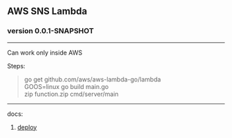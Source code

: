 ## AWS SNS Lambda

### version 0.0.1-SNAPSHOT

---

Can work only inside AWS 


Steps:
> go get github.com/aws/aws-lambda-go/lambda  
> GOOS=linux go build main.go  
> zip function.zip cmd/server/main

--- 

docs:
1. [deploy](https://docs.aws.amazon.com/lambda/latest/dg/golang-package.html)  
